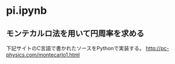 # pi.ipynb

## モンテカルロ法を用いて円周率を求める

下記サイトのC言語で書かれたソースをPythonで実装する。
http://pc-physics.com/montecarlo1.html

